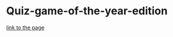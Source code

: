 # Quiz-game-of-the-year-edition




[link to the page](https://ivyparade.github.io/Quiz-game-of-the-year-edition/)
